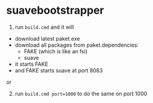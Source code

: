 # suavebootstrapper

1) run `build.cmd` and it will
  * download latest paket.exe
  * download all packages from paket.dependencies:
      * FAKE (which is like an fsi)
      * suave
  * it starts FAKE
  * and FAKE starts suave at port 8083
 
or 

2) run `build.cmd port=1000` to do the same on port 1000
  
